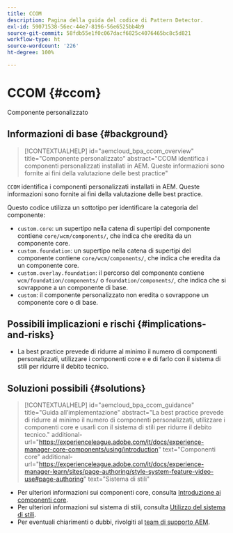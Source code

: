 ```yaml
---
title: CCOM
description: Pagina della guida del codice di Pattern Detector.
exl-id: 59071538-56ec-44e7-8196-56e6525bb4b9
source-git-commit: 58fdb55e1f0c067dacf6825c4076465bc8c5d821
workflow-type: ht
source-wordcount: '226'
ht-degree: 100%

---
```


# CCOM {#ccom}

Componente personalizzato

## Informazioni di base {#background}

>[!CONTEXTUALHELP]
>id="aemcloud_bpa_ccom_overview"
>title="Componente personalizzato"
>abstract="CCOM identifica i componenti personalizzati installati in AEM. Queste informazioni sono fornite ai fini della valutazione delle best practice"

`CCOM` identifica i componenti personalizzati installati in AEM. Queste informazioni sono fornite ai fini della valutazione delle best practice.

Questo codice utilizza un sottotipo per identificare la categoria del componente:

* `custom.core`: un supertipo nella catena di supertipi del componente contiene `core/wcm/components/`, che indica che eredita da un componente core.
* `custom.foundation`: un supertipo nella catena di supertipi del componente contiene `core/wcm/components/`, che indica che eredita da un componente core.
* `custom.overlay.foundation`: il percorso del componente contiene `wcm/foundation/components/` o `foundation/components/`, che indica che si sovrappone a un componente di base.
* `custom`: il componente personalizzato non eredita o sovrappone un componente core o di base.

## Possibili implicazioni e rischi {#implications-and-risks}

* La best practice prevede di ridurre al minimo il numero di componenti personalizzati, utilizzare i componenti core e e di farlo con il sistema di stili per ridurre il debito tecnico.

## Soluzioni possibili {#solutions}

>[!CONTEXTUALHELP]
>id="aemcloud_bpa_ccom_guidance"
>title="Guida all’implementazione"
>abstract="La best practice prevede di ridurre al minimo il numero di componenti personalizzati, utilizzare i componenti core e usarli con il sistema di stili per ridurre il debito tecnico."
>additional-url="https://experienceleague.adobe.com/it/docs/experience-manager-core-components/using/introduction" text="Componenti core"
>additional-url="https://experienceleague.adobe.com/it/docs/experience-manager-learn/sites/page-authoring/style-system-feature-video-use#page-authoring" text="Sistema di stili"

* Per ulteriori informazioni sui componenti core, consulta [Introduzione ai componenti core](https://experienceleague.adobe.com/it/docs/experience-manager-core-components/using/introduction).
* Per ulteriori informazioni sul sistema di stili, consulta [Utilizzo del sistema di stili](https://experienceleague.adobe.com/it/docs/experience-manager-learn/sites/page-authoring/style-system-feature-video-use#page-authoring).
* Per eventuali chiarimenti o dubbi, rivolgiti al [team di supporto AEM](https://helpx.adobe.com/it/enterprise/using/support-for-experience-cloud.html).
